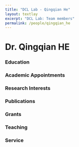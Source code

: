 ```yaml
---
title: "DCL Lab - Qingqian He"
layout: textlay
excerpt: "DCL Lab: Team members"
permalink: /people/qingqian_he
---
```


# Dr. Qingqian HE

### Education

### Academic Appointments

### Research Interests

### Publications

### Grants

### Teaching

### Service 


